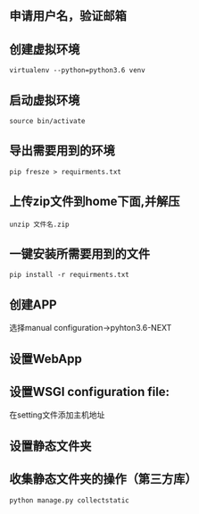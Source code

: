 ## 申请用户名，验证邮箱

## 创建虚拟环境
<pre><code>virtualenv --python=python3.6 venv</code></pre>

## 启动虚拟环境
<pre><code>source bin/activate</code></pre>


## 导出需要用到的环境
<pre><code>pip fresze > requirments.txt</code></pre>


## 上传zip文件到home下面,并解压
<pre><code>unzip 文件名.zip
</code></pre>

## 一键安装所需要用到的文件
<pre><code>pip install -r requirments.txt
</code></pre>

## 创建APP
<p>选择manual configuration->pyhton3.6-NEXT</p>

## 设置WebApp

## 设置WSGI configuration file:
<p>在setting文件添加主机地址</p>

## 设置静态文件夹

## 收集静态文件夹的操作（第三方库）
<pre><code>python manage.py collectstatic
</code></pre>